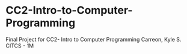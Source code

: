# CC2-Intro-to-Computer-Programming
Final Project for CC2- Intro to Computer Programming
Carreon, Kyle S.
CITCS - 1M
